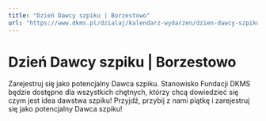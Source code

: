 ```yaml
---
title: "Dzień Dawcy szpiku | Borzestowo"
url: "https://www.dkms.pl/dzialaj/kalendarz-wydarzen/dzien-dawcy-szpiku-borzestowo-2024"
---
```


# Dzień Dawcy szpiku | Borzestowo

Zarejestruj się jako potencjalny Dawca szpiku. Stanowisko Fundacji DKMS będzie dostępne dla wszystkich chętnych, którzy chcą dowiedzieć się czym jest idea dawstwa szpiku! Przyjdź, przybij z nami piątkę i zarejestruj się jako potencjalny Dawca szpiku!


